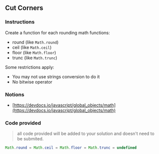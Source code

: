 ## Cut Corners

### Instructions

Create a function for each rounding math functions:
- round (like `Math.round`)
- ceil (like `Math.ceil`)
- floor (like `Math.floor`)
- trunc (like `Math.trunc`)

Some restrictions apply:
- You may not use strings conversion to do it
- No bitwise operator


### Notions

- [https://devdocs.io/javascript/global_objects/math](https://devdocs.io/javascript/global_objects/math)


### Code provided

> all code provided will be added to your solution and doesn't need to be submited.

```js
Math.round = Math.ceil = Math.floor = Math.trunc = undefined
```
